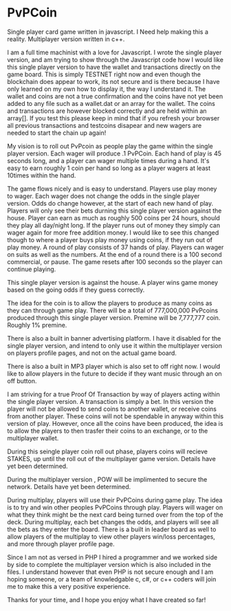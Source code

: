 # PvPCoin
Single player card game written in javascript. I Need help making this a reality. Multiplayer version written in c++. 

I am a full time machinist with a love for Javascript. I wrote the single player version, and am trying to show through the
Javascript code how I would like this single player version to have the wallet and transactions directly on the game board.
This is simply TESTNET right now and even though the blockchain does appear to work, its not secure and is there because
I have only learned on my own how to display it, the way I understand it. The wallet and coins are not a true confirmation and the coins have not yet been added to any file such as a wallet.dat or an array for the wallet. The coins and transactions are however blocked correctly and are held within an array[]. If you test this please keep in mind that if you refresh your browser all previous transactions and testcoins disapear and new wagers are needed to start the chain up again!

My vision is to roll out PvPcoin as people play the game within the single player version. Each wager will produce .1 PvPCoin. Each hand of play is 45 seconds long, and  a player can wager multiple times during a hand. It's easy to earn roughly 1 coin per hand so long as a player wagers at least 10times within the hand. 

The game flows nicely and is easy to understand.
Players use play money to wager. Each wager does not change the odds in the single player version. Odds do change however, at the start of each new hand of play.
Players will only see their bets durning this single player version against the house.
Player can earn as much as roughly 500 coins per 24 hours, should they play all day/night long.
If the player runs out of money they simply can wager again for more free addition money. I would like to see this changed though to where a player buys play money using coins, if they run out of play money.
A round of play consists of 37 hands of play. Players can wager on suits as well as the numbers. At the end of a round there is a 100 second commercial, or pause. The game resets after 100 seconds so the player can continue playing.

This single player version is against the house. A player wins game money based on the going odds if they guess correctly.

The idea for the coin is to allow the players to produce as many coins as they can through game play. There will be a total of
777,000,000 PvPcoins produced through this single player version. Premine will be 7,777,777 coin. Roughly 1% premine.

There is also a built in banner advertising platform. I have it disabled for the single player version, and intend to only use
it within the multiplayer version on players profile pages, and not on the actual game board.

There is also a built in MP3 player which is also set to off right now. I would like to allow players in the future to decide
if they want music through an on off button.

I am striving for a true Proof Of Transaction by way of players acting within the single player version.
A transaction is simply a bet. In this version the player will not be allowed to send coins to another wallet, or receive
coins from another player. These coins will not be spendable in anyway within this version of play. However, once all the coins
have been produced, the idea is to allow the players to then trasfer their coins to an exchange, or to the multiplayer wallet.

During this seingle player coin roll out phase, players coins will recieve STAKES, up until the roll out of the multiplayer
game version. Details have yet been determined.

During the multiplayer version , POW will be implimented to secure the network. Details have yet been determined.

During multiplay, players will use their PvPCoins during game play. The idea is to try and win other peoples PvPCoins through
play. Players will wager on what they think might be the next card being turned over from the top of the deck. During
multiplay, each bet changes the odds, and players will see all the bets as they enter the board. There is a built in leader board as well to allow players of the multiplay to view other players win/loss percentages, and more through player profile page.

Since I am not as versed in PHP I hired a programmer and we worked side by side to complete the multiplayer version which is also included in the files. I understand however that even PHP is not secure enough and I am hoping someone, or a team of knowledgable c, c#, or c++ coders will join me to make this a very positive experience.

Thanks for your time, and I hope you enjoy what I have created so far!
